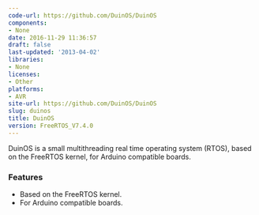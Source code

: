 ```yaml
---
code-url: https://github.com/DuinOS/DuinOS
components:
- None
date: 2016-11-29 11:36:57
draft: false
last-updated: '2013-04-02'
libraries:
- None
licenses:
- Other
platforms:
- AVR
site-url: https://github.com/DuinOS/DuinOS
slug: duinos
title: DuinOS
version: FreeRTOS_V7.4.0
---
```

DuinOS is a small multithreading real time operating system (RTOS), based on the FreeRTOS kernel, for Arduino compatible boards.

<!--more-->

### Features
- Based on the FreeRTOS kernel.
- For Arduino compatible boards.


